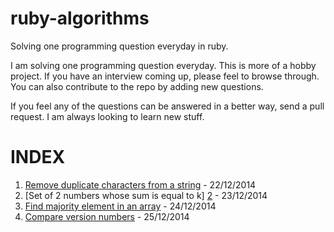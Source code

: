 ruby-algorithms
===============

Solving one programming question everyday in ruby.


I am solving one programming question everyday. This is more of a hobby project. If you have an interview coming up, please feel to browse through.
You can also contribute to the repo by adding new questions.

If you feel any of the questions can be answered in a better way, send a pull request. I am always looking to learn new stuff.

INDEX
=====

1. [Remove duplicate characters from a string][1] - 22/12/2014
2. [Set of 2 numbers whose sum is equal to k] [2] - 23/12/2014
3. [Find majority element in an array][3]         - 24/12/2014
4. [Compare version numbers][4]                   - 25/12/2014



[1]: https://github.com/manojmj92/ruby-algorithms/blob/master/1.%20remove_duplicates_from_string.rb
[2]: https://github.com/manojmj92/ruby-algorithms/blob/master/2.%20set%20of%20numbers%20in%20an%20array%20whose%20sum%20is%20k.rb
[3]: https://github.com/manojmj92/ruby-algorithms/blob/master/3.%20find%20majority%20element%20in%20array.rb
[4]: https://github.com/manojmj92/ruby-algorithms/blob/master/4.%20compare_version_numbers.rb
